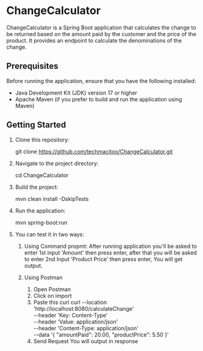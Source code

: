 # ChangeCalculator  

ChangeCalculator is a Spring Boot application that calculates the change to be returned based on the amount paid by the customer and the price of the product. It provides an endpoint to calculate the denominations of the change.

## Prerequisites

Before running the application, ensure that you have the following installed:

- Java Development Kit (JDK) version 17 or higher
- Apache Maven (if you prefer to build and run the application using Maven)

## Getting Started

1. Clone this repository:

   git clone https://github.com/techmacitoo/ChangeCalculator.git


2. Navigate to the project directory:

    cd ChangeCalculator

3. Build the project:

    mvn clean install -DskipTests

4. Run the application:

    mvn spring-boot:run

5. You can test it in two ways:
    1. Using Command propmt:
        After running application you'll be asked to enter 1st input 'Amount' then press enter,
        after that you will be asked to enter 2nd Input 'Product Price' then press enter,
        You will get output.
    
    2. Using Postman
        1. Open Postman
        2. Click on import 
        3. Paste this curl
            curl --location 'http://localhost:8080/calculateChange' \
            --header 'Key: Content-Type' \
            --header 'Value: application/json' \
            --header 'Content-Type: application/json' \
            --data '{
                "amountPaid": 20.00,
                "productPrice": 5.50
            }'  
        4. Send Request
            You will output in response

